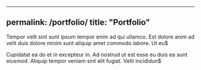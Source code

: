 
---
permalink: /portfolio/
title: "Portfolio"
---

Tempor velit sint sunt ipsum tempor enim ad qui ullamco. Est dolore anim ad velit duis dolore minim sunt aliquip amet commodo labore. Ut eu$

Cupidatat ea do et in excepteur in. Ad nostrud ut est esse eu duis ea sunt eiusmod. Aliquip tempor veniam sint elit fugiat. Velit incididun$




